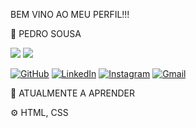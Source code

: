 BEM VINO AO MEU PERFIL!!!

🌟 PEDRO SOUSA

<picture>
  <source
    srcset="https://github-readme-stats.vercel.app/api?username=PedroSousa1602&show_icons=true&theme=dark"
    media="(prefers-color-scheme: dark)"
  />
  <source
    srcset="https://github-readme-stats.vercel.app/api?username=PedroSousa1602&show_icons=true"
    media="(prefers-color-scheme: light), (prefers-color-scheme: no-preference)"
  />
  <img src="https://github-readme-stats.vercel.app/api?username=PedroSousa1602&show_icons=true" />
</picture>

<picture>
  <source
    srcset="https://github-readme-stats.vercel.app/api/top-langs/?username=PedroSousa1602&layout=compact&theme=dark"
    media="(prefers-color-scheme: dark)"
  />
  <source
    srcset="https://github-readme-stats.vercel.app/api/top-langs/?username=PedroSousa1602&layout=compact"
    media="(prefers-color-scheme: light), (prefers-color-scheme: no-preference)"
  />
  <img src="https://github-readme-stats.vercel.app/api/top-langs/?username=PedroSousa1602&layout=compact" />
</picture>

[![GitHub](https://img.shields.io/badge/GitHub-100000?style=for-the-badge&logo=github&logoColor=white)](https://github.com/PedroSousa1602)
[![LinkedIn](https://img.shields.io/badge/LinkedIn-0077B5?style=for-the-badge&logo=linkedin&logoColor=white)](https://www.linkedin.com/in/pedro-sousa-4a4a79269/)
[![Instagram](https://img.shields.io/badge/Instagram-E4405F?style=for-the-badge&logo=instagram&logoColor=white)](https://www.instagram.com/pedro.s.16/)
[![Gmail](https://img.shields.io/badge/Gmail-D14836?style=for-the-badge&logo=gmail&logoColor=white)](mailto:pedrocgs2006@gmail.com)

🧠 ATUALMENTE A APRENDER

⚙️ HTML, CSS
